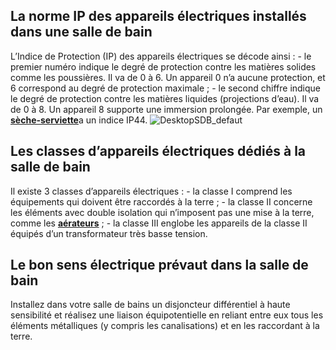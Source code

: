 ## La norme IP des appareils électriques installés dans une salle de bain
L’Indice de Protection (IP) des appareils électriques se décode ainsi :
\- le premier numéro indique le degré de protection contre les matières solides comme les poussières. Il va de 0 à 6. Un appareil 0 n’a aucune protection, et 6 correspond au degré de protection maximale ;
\- le second chiffre indique le degré de protection contre les matières liquides (projections d’eau). Il va de 0 à 8. Un appareil 8 supporte une immersion prolongée.
Par exemple, un [**sèche-serviette**](/seche-serviettes-karena-electrique-FPC1238061)[](http://www.lapeyre.fr/seche-serviettes-karena-electrique-FPC1238061)a un indice IP44.
![DesktopSDB_defaut](//statics.lapeyre.fr/img/contrib/2bdd4da300201d96/DesktopSDB_defaut.jpg)
##
## Les classes d’appareils électriques dédiés à la salle de bain
Il existe 3 classes d’appareils électriques :
\- la classe I comprend les équipements qui doivent être raccordés à la terre ;
\- la classe II concerne les éléments avec double isolation qui n’imposent pas une mise à la terre, comme les [**aérateurs**](/aerateur-quadro-FPC1238332) ;
\- la classe III englobe les appareils de la classe II équipés d’un transformateur très basse tension.
## Le bon sens électrique prévaut dans la salle de bain
Installez dans votre salle de bains un disjoncteur différentiel à haute sensibilité et réalisez une liaison équipotentielle en reliant entre eux tous les éléments métalliques (y compris les canalisations) et en les raccordant à la terre.